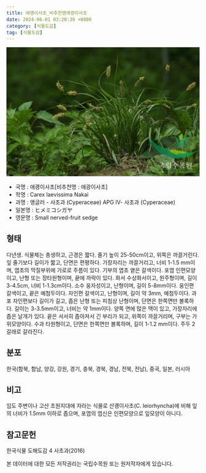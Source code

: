 ```yaml
---
title: 애괭이사초_비추천명애광이사초
date: 2024-06-01 03:20:39 +0800
category: [식물도감]
tag: [식물도감]
---
```




![애괭이사초[비추천명 : 애광이사초]](/assets/img/fileUpload/plants/basic/Cyperaceae/Carex/4474/1_th2.JPG)
- 국명 : 애괭이사초[비추천명 : 애광이사초]
- 학명 : Carex laevissima Nakai
- 과명 : 앵글러 - 사초과 (Cyperaceae) APG Ⅳ- 사초과 (Cyperaceae)
- 일본명 : ヒメミコシガヤ
- 영문명 : Small nerved-fruit sedge


## 형태
다년생. 식물체는 총생하고, 근경은 짧다. 줄기 높이 25-50cm이고, 위쪽은 까끌거린다. 잎 줄기보다 길이가 짧고, 단면은 편평하다. 가장자리는 까끌거리고, 너비 1-1.5 mm이며, 엽초의 막질부위에 가로로 주름이 있다. 기부의 엽초 옅은 갈색이다. 포엽 인편모양이고, 난형 또는 장타원형이며, 끝에 까락이 있다. 화서 수상화서이고, 원주형이며, 길이 3-4.5cm, 너비 1-1.3cm이다. 소수 웅자성이고, 난형이며, 길이 5-8mm이다. 웅인편 갈색이고, 끝은 예첨두이다. 자인편 갈색이고, 난형이며, 길이 약 3mm, 예첨두이다. 과포 자인편보다 길이가 길고, 좁은 난형 또는 피침상 난형이며, 단면은 한쪽면만 볼록하다. 길이는 3-3.5mm이고, 너비는 약 1mm이다. 양쪽 면에 많은 맥이 있고, 가장자리에 좁은 날개가 있다. 끝은 서서히 좁아져서 긴 부리가 되고, 위쪽이 까끌거리며, 구부는 가위모양이다. 수과 타원형이고, 단면은 한쪽면만 볼록하며, 길이 1-1.2 mm이다. 주두 2갈래로 갈라진다.
## 분포
한국(함북, 함남, 양강, 강원, 경기, 충북, 경북, 경남, 전북, 전남), 중국, 일본, 러시아
## 비고
임도 주변이나 고산 초원지대에 자라는 식물로 산괭이사초(C. leiorhyncha)에 비해 잎의 너비가 1.5mm 이하로 좁으며, 포엽의 엽신은 인편모양으로 잎모양이 아니다.
## 참고문헌
한국식물 도해도감 4 사초과(2016)






본 데이터에 대한 모든 저작권리는 국립수목원 또는 원저작자에게 있습니다.
